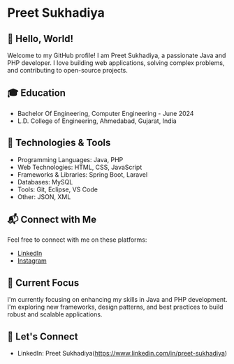 # Preet Sukhadiya

## 👋 Hello, World!

Welcome to my GitHub profile! I am Preet Sukhadiya, a passionate Java and PHP developer. I love building web applications, solving complex problems, and contributing to open-source projects.

## 🎓 Education

- Bachelor Of Engineering, Computer Engineering - June 2024
- L.D. College of Engineering, Ahmedabad, Gujarat, India
  
## 🔧 Technologies & Tools

- Programming Languages: Java, PHP
- Web Technologies: HTML, CSS, JavaScript
- Frameworks & Libraries: Spring Boot, Laravel
- Databases: MySQL
- Tools: Git, Eclipse, VS Code
- Other: JSON, XML

## 📬 Connect with Me

Feel free to connect with me on these platforms:

- [LinkedIn](https://www.linkedin.com/in/preet-sukhadiya)
- [Instagram](https://www.instagram.com/preet-sukhadiya)

## 🌱 Current Focus

I'm currently focusing on enhancing my skills in Java and PHP development. I'm exploring new frameworks, design patterns, and best practices to build robust and scalable applications.

## 🤝 Let's Connect

- LinkedIn: Preet Sukhadiya(https://www.linkedin.com/in/preet-sukhadiya)
